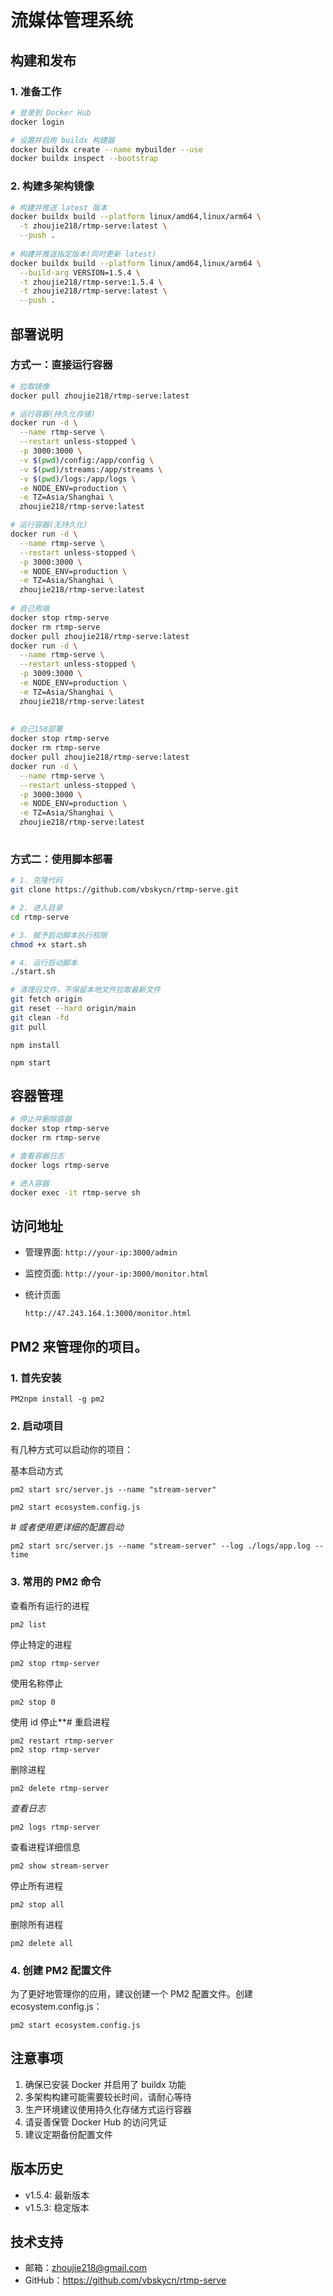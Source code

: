 # 流媒体管理系统

## 构建和发布

### 1. 准备工作

```bash
# 登录到 Docker Hub
docker login

# 设置并启用 buildx 构建器
docker buildx create --name mybuilder --use
docker buildx inspect --bootstrap
```

### 2. 构建多架构镜像

```bash
# 构建并推送 latest 版本
docker buildx build --platform linux/amd64,linux/arm64 \
  -t zhoujie218/rtmp-serve:latest \
  --push .
  
# 构建并推送指定版本(同时更新 latest)
docker buildx build --platform linux/amd64,linux/arm64 \
  --build-arg VERSION=1.5.4 \
  -t zhoujie218/rtmp-serve:1.5.4 \
  -t zhoujie218/rtmp-serve:latest \
  --push .
```

## 部署说明

### 方式一：直接运行容器

```bash
# 拉取镜像
docker pull zhoujie218/rtmp-serve:latest

# 运行容器(持久化存储)
docker run -d \
  --name rtmp-serve \
  --restart unless-stopped \
  -p 3000:3000 \
  -v $(pwd)/config:/app/config \
  -v $(pwd)/streams:/app/streams \
  -v $(pwd)/logs:/app/logs \
  -e NODE_ENV=production \
  -e TZ=Asia/Shanghai \
  zhoujie218/rtmp-serve:latest

# 运行容器(无持久化)
docker run -d \
  --name rtmp-serve \
  --restart unless-stopped \
  -p 3000:3000 \
  -e NODE_ENV=production \
  -e TZ=Asia/Shanghai \
  zhoujie218/rtmp-serve:latest
  
# 自己用端
docker stop rtmp-serve
docker rm rtmp-serve
docker pull zhoujie218/rtmp-serve:latest
docker run -d \
  --name rtmp-serve \
  --restart unless-stopped \
  -p 3009:3000 \
  -e NODE_ENV=production \
  -e TZ=Asia/Shanghai \
  zhoujie218/rtmp-serve:latest
  
  
# 自己158部署
docker stop rtmp-serve
docker rm rtmp-serve
docker pull zhoujie218/rtmp-serve:latest
docker run -d \
  --name rtmp-serve \
  --restart unless-stopped \
  -p 3000:3000 \
  -e NODE_ENV=production \
  -e TZ=Asia/Shanghai \
  zhoujie218/rtmp-serve:latest  
  
```

### 方式二：使用脚本部署

```bash
# 1. 克隆代码
git clone https://github.com/vbskycn/rtmp-serve.git

# 2. 进入目录
cd rtmp-serve

# 3. 赋予启动脚本执行权限
chmod +x start.sh

# 4. 运行启动脚本
./start.sh

# 清理旧文件，不保留本地文件拉取最新文件
git fetch origin
git reset --hard origin/main
git clean -fd
git pull

```

```
npm install
```

```
npm start
```



## 容器管理

```bash
# 停止并删除容器
docker stop rtmp-serve
docker rm rtmp-serve

# 查看容器日志
docker logs rtmp-serve

# 进入容器
docker exec -it rtmp-serve sh
```

## 访问地址

- 管理界面: `http://your-ip:3000/admin`

- 监控页面: `http://your-ip:3000/monitor.html`

- 统计页面

  ```
  http://47.243.164.1:3000/monitor.html
  ```

  

## PM2 来管理你的项目。

### 1. 首先安装 

```
PM2npm install -g pm2
```

### 2. 启动项目

有几种方式可以启动你的项目：

基本启动方式

```
pm2 start src/server.js --name "stream-server"

pm2 start ecosystem.config.js
```

*# 或者使用更详细的配置启动*

```
pm2 start src/server.js --name "stream-server" --log ./logs/app.log --time
```

### 3. 常用的 PM2 命令

查看所有运行的进程

```
pm2 list
```

停止特定的进程

``` 
pm2 stop rtmp-server
```

使用名称停止

``` 
pm2 stop 0
```

使用 id 停止**# 重启进程

```
pm2 restart rtmp-server
pm2 stop rtmp-server
```

删除进程

```
pm2 delete rtmp-server
```

*查看日志*

```
pm2 logs rtmp-server
```

查看进程详细信息

```
pm2 show stream-server
```

停止所有进程

```
pm2 stop all
```

删除所有进程

```
pm2 delete all
```

### 4. 创建 PM2 配置文件

为了更好地管理你的应用，建议创建一个 PM2 配置文件。创建 ecosystem.config.js：

```
pm2 start ecosystem.config.js
```





## 注意事项

1. 确保已安装 Docker 并启用了 buildx 功能
2. 多架构构建可能需要较长时间，请耐心等待
3. 生产环境建议使用持久化存储方式运行容器
4. 请妥善保管 Docker Hub 的访问凭证
5. 建议定期备份配置文件

## 版本历史

- v1.5.4: 最新版本
- v1.5.3: 稳定版本

## 技术支持

- 邮箱：zhoujie218@gmail.com
- GitHub：https://github.com/vbskycn/rtmp-serve

